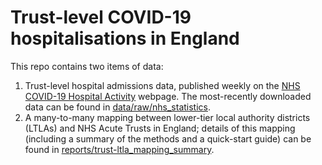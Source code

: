 # Trust-level COVID-19 hospitalisations in England

This repo contains two items of data:

1. Trust-level hospital admissions data, published weekly on the [NHS COVID-19 Hospital Activity](https://www.england.nhs.uk/statistics/statistical-work-areas/covid-19-hospital-activity/) webpage. The most-recently downloaded data can be found in [data/raw/nhs_statistics](https://github.com/sophiemeakin/covid19-uk-hospitalisation-data/tree/main/data/raw/nhs_statistics).
2. A many-to-many mapping between lower-tier local authority districts (LTLAs) and NHS Acute Trusts in England; details of this mapping (including a summary of the methods and a quick-start guide) can be found in [reports/trust-ltla_mapping_summary](https://github.com/sophiemeakin/covid19-uk-hospitalisation-data/tree/main/reports/trust-ltla_mapping_summary).




